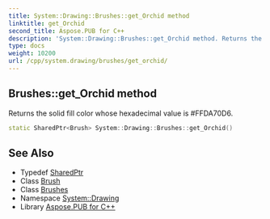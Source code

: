 ```yaml
---
title: System::Drawing::Brushes::get_Orchid method
linktitle: get_Orchid
second_title: Aspose.PUB for C++
description: 'System::Drawing::Brushes::get_Orchid method. Returns the solid fill color whose hexadecimal value is #FFDA70D6 in C++.'
type: docs
weight: 10200
url: /cpp/system.drawing/brushes/get_orchid/
---
```

## Brushes::get_Orchid method


Returns the solid fill color whose hexadecimal value is #FFDA70D6.

```cpp
static SharedPtr<Brush> System::Drawing::Brushes::get_Orchid()
```

## See Also

* Typedef [SharedPtr](../../../system/sharedptr/)
* Class [Brush](../../brush/)
* Class [Brushes](../)
* Namespace [System::Drawing](../../)
* Library [Aspose.PUB for C++](../../../)
